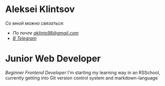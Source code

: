 # Aleksei Klintsov
*Со мной можно связаться:*
* *По почте <aklints98@gmail.com>*
* *[В Telegram](t.me/alexey_nnm)*

# Junior Web Developer
*Beginner Frontend Developer*
I'm starting my learning way in an RSSchool, currently getting into Git version control system and markdown-language